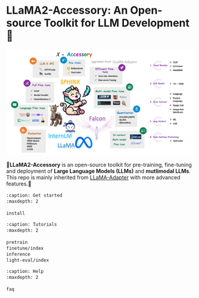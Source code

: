 # LLaMA2-Accessory: An Open-source Toolkit for LLM Development 🚀

![](./logo.png)

🚀**LLaMA2-Accessory** is an open-source toolkit for pre-training, fine-tuning and deployment of **Large Language Models (LLMs)** and **mutlimodal LLMs**. This repo is mainly inherited from [LLaMA-Adapter](https://github.com/OpenGVLab/LLaMA-Adapter) with more advanced features.🧠

```{toctree}
:caption: Get started
:maxdepth: 2

install
```

```{toctree}
:caption: Tutorials
:maxdepth: 2

pretrain
finetune/index
inference
light-eval/index
```

```{toctree}
:caption: Help
:maxdepth: 2

faq
```